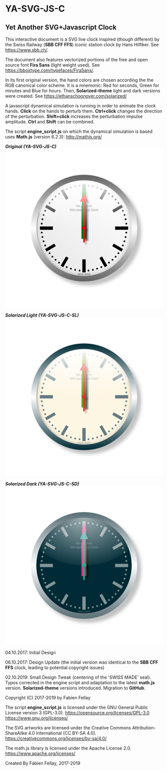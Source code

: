 # YA-SVG-JS-C
## Yet Another SVG+Javascript Clock

This interactive document is a SVG live clock inspired (though different) by the Swiss Railway (**SBB CFF FFS**) iconic station clock by Hans Hilfiker. See <https://www.sbb.ch/>.

The document also features vectorized portions of the free and open source font **Fira Sans** (light weight used). See <https://bboxtype.com/typefaces/FiraSans/>.

In its first original version, the hand colors are chosen according the the RGB canonical color scheme. It is a mnemonic: Red for seconds, Green for minutes and Blue for hours. Then, **Solarized-theme** light and dark versions were created. See <https://ethanschoonover.com/solarized/>

A javascript dynamical simulation is running in order to animate the clock hands. **Click** on the hands to perturb them. **Ctrl+click** changes the direction of the perturbation. **Shift+click** increases the perturbation impulse amplitude. **Ctrl** and **Shift** can be combined.

The script **engine_script.js** on which the dynamical simulation is based uses **Math.js** (version 6.2.3): <http://mathjs.org/>

***Original (YA-SVG-JS-C)***
![Original YA-SVG-JS-C](YA_SVG_JS_C.svg)

***Solarized Light (YA-SVG-JS-C-SL)***
![Solarized Light YA-SVG-JS-C-SL](YA_SVG_JS_C_SL.svg)

***Solarized Dark (YA-SVG-JS-C-SD)***
![Solarized Light YA-SVG-JS-C-SD](YA_SVG_JS_C_SD.svg)

04.10.2017: Initial Design

06.10.2017: Design Update (the initial version was identical to the **SBB CFF FFS** clock, leading to potential copyright issues)

02.10.2019: Small Design Tweak (centering of the 'SWISS MADE' seal). Typos corrected in the engine script and adaptation to the latest **math.js** version. **Solarized-theme** versions introduced. Migration to **GitHub**.

Copyright (C) 2017-2019 by Fabien Fellay

The script **engine_script.js** is licensed under the GNU General Public License version 3 (GPL-3.0).
<https://opensource.org/licenses/GPL-3.0>
<https://www.gnu.org/licenses/>

The SVG artworks are licensed under the Creative Commons Attribution-ShareAlike 4.0 International (CC BY-SA 4.0).
<https://creativecommons.org/licenses/by-sa/4.0/>

The math.js library is licensed under the Apache License 2.0.
<https://www.apache.org/licenses/>

Created By Fabien Fellay, 2017-2019
